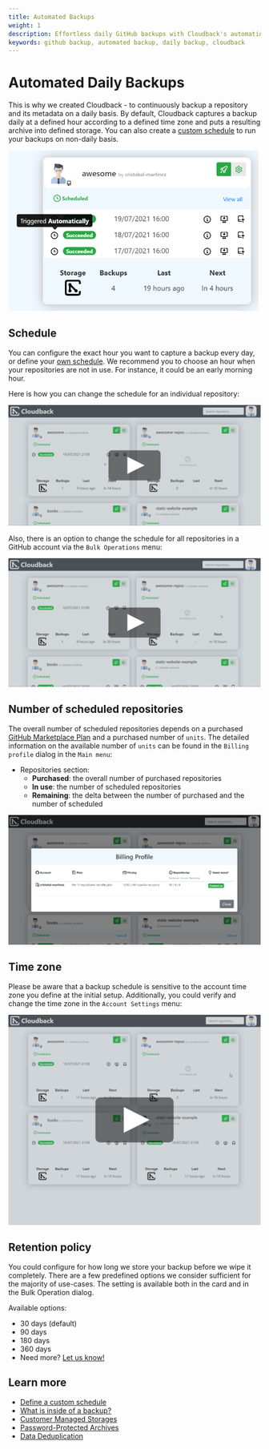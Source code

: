 ```yaml
---
title: Automated Backups
weight: 1
description: Effortless daily GitHub backups with Cloudback's automation
keywords: github backup, automated backup, daily backup, cloudback
---
```


# Automated Daily Backups

This is why we created Cloudback - to continuously backup a repository and its metadata on a daily basis. By default, Cloudback captures a backup daily at a defined hour according to a defined time zone and puts a resulting archive into defined storage. You can also create a [custom schedule](/features/custom-schedule/) to run your backups on non-daily basis.

<img src="/static/features/triggered-automatically.png" alt="automatically triggered GitHub repository backup" width="500"/>

## Schedule

You can configure the exact hour you want to capture a backup every day, or define your [own schedule](/features/custom-schedule/). We recommend you to choose an hour when your repositories are not in use. For instance, it could be an early morning hour.

Here is how you can change the schedule for an individual repository:

<p align="center">
  <img src="/static/features/change-backup-schedule.png" data-alt="/static/features/change-backup-schedule.gif"
       alt="change GitHub repository backup schedule" onclick="swapGif(this)" style="cursor: pointer;"/>
</p>

Also, there is an option to change the schedule for all repositories in a GitHub account via the `Bulk Operations` menu:

<p align="center">
  <img src="/static/features/change-schedule-bulk.png" data-alt="/static/features/change-schedule-bulk.gif"
       alt="change GitHub repository backup schedule fro multiple repositories" onclick="swapGif(this)" style="cursor: pointer;"/>
</p>

## Number of scheduled repositories

The overall number of scheduled repositories depends on a purchased [GitHub Marketplace Plan](https://github.com/marketplace/cloudback) and a purchased number of `units`. The detailed information on the available number of `units` can be found in the `Billing profile` dialog in the `Main menu`:

- Repositories section:
  - **Purchased**: the overall number of purchased repositories
  - **In use**: the number of scheduled repositories
  - **Remaining**: the delta between the number of purchased and the number of scheduled

<img src="/static/features/billing-profile.png" alt="Cloudback user's billing profile"/>

## Time zone

Please be aware that a backup schedule is sensitive to the account time zone you define at the initial setup. Additionally, you could verify and change the time zone in the `Account Settings` menu:

<p align="center">
  <img src="/static/features/account-time-zone.png" data-alt="/static/features/account-time-zone.gif"
       alt="Set up timezone to display GitHub repository backup time" onclick="swapGif(this)" style="cursor: pointer;"/>
</p>

## Retention policy

You could configure for how long we store your backup before we wipe it completely. There are a few predefined options we consider sufficient for the majority of use-cases. The setting is available both in the card and in the Bulk Operation dialog.

Available options:
- 30 days (default)
- 90 days
- 180 days
- 360 days
- Need more? [Let us know!](/contact-us/)

## Learn more

- [Define a custom schedule](/features/custom-schedule/)
- [What is inside of a backup?](/features/metadata/)
- [Customer Managed Storages](/features/customer-storages/)
- [Password-Protected Archives](/features/archive/)
- [Data Deduplication](/features/deduplication/)